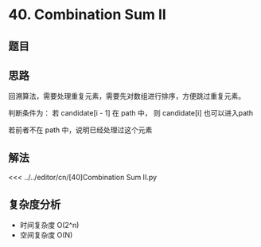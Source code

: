 # 40. Combination Sum II

## 题目

<!--@include: ../../editor/cn/doc/content/[40]Combination Sum II.md-->

## 思路
回溯算法，需要处理重复元素，需要先对数组进行排序，方便跳过重复元素。

判断条件为： 若 candidate[i - 1] 在 path 中， 则 candidate[i] 也可以进入path

若前者不在 path 中，说明已经处理过这个元素


## 解法

<<< ../../editor/cn/[40]Combination Sum II.py


## 复杂度分析
- 时间复杂度 O(2^n)
- 空间复杂度 O(N)

